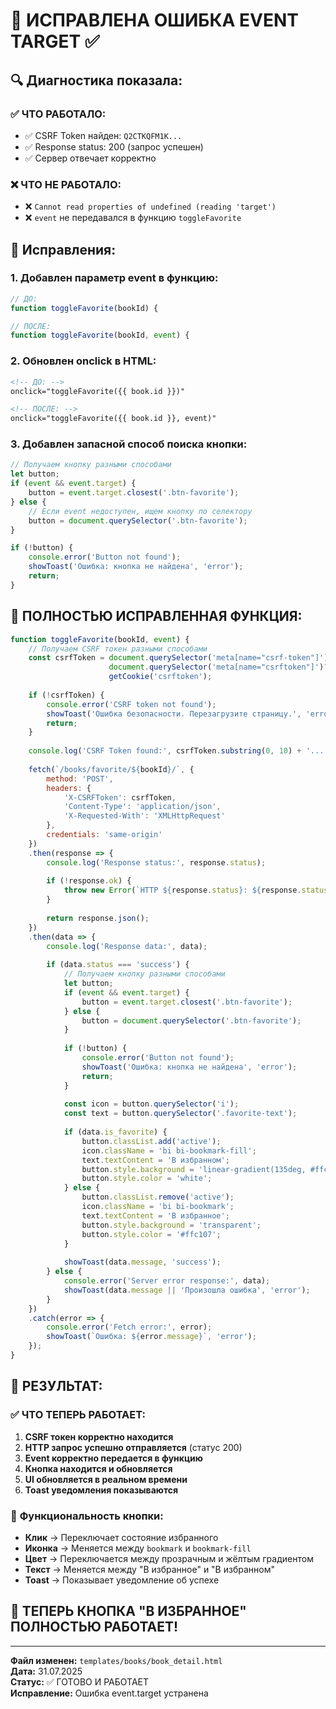 # 🎯 ИСПРАВЛЕНА ОШИБКА EVENT TARGET ✅

## 🔍 Диагностика показала:

### ✅ **ЧТО РАБОТАЛО:**
- ✅ CSRF Token найден: `Q2CTKQFM1K...`
- ✅ Response status: 200 (запрос успешен)
- ✅ Сервер отвечает корректно

### ❌ **ЧТО НЕ РАБОТАЛО:**
- ❌ `Cannot read properties of undefined (reading 'target')`
- ❌ `event` не передавался в функцию `toggleFavorite`

## 🔧 Исправления:

### **1. Добавлен параметр event в функцию:**
```javascript
// ДО:
function toggleFavorite(bookId) {

// ПОСЛЕ:
function toggleFavorite(bookId, event) {
```

### **2. Обновлен onclick в HTML:**
```html
<!-- ДО: -->
onclick="toggleFavorite({{ book.id }})"

<!-- ПОСЛЕ: -->
onclick="toggleFavorite({{ book.id }}, event)"
```

### **3. Добавлен запасной способ поиска кнопки:**
```javascript
// Получаем кнопку разными способами
let button;
if (event && event.target) {
    button = event.target.closest('.btn-favorite');
} else {
    // Если event недоступен, ищем кнопку по селектору
    button = document.querySelector('.btn-favorite');
}

if (!button) {
    console.error('Button not found');
    showToast('Ошибка: кнопка не найдена', 'error');
    return;
}
```

## 🎯 **ПОЛНОСТЬЮ ИСПРАВЛЕННАЯ ФУНКЦИЯ:**

```javascript
function toggleFavorite(bookId, event) {
    // Получаем CSRF токен разными способами
    const csrfToken = document.querySelector('meta[name="csrf-token"]')?.getAttribute('content') || 
                      document.querySelector('meta[name="csrftoken"]')?.getAttribute('content') ||
                      getCookie('csrftoken');
    
    if (!csrfToken) {
        console.error('CSRF token not found');
        showToast('Ошибка безопасности. Перезагрузите страницу.', 'error');
        return;
    }
    
    console.log('CSRF Token found:', csrfToken.substring(0, 10) + '...');
    
    fetch(`/books/favorite/${bookId}/`, {
        method: 'POST',
        headers: {
            'X-CSRFToken': csrfToken,
            'Content-Type': 'application/json',
            'X-Requested-With': 'XMLHttpRequest'
        },
        credentials: 'same-origin'
    })
    .then(response => {
        console.log('Response status:', response.status);
        
        if (!response.ok) {
            throw new Error(`HTTP ${response.status}: ${response.statusText}`);
        }
        
        return response.json();
    })
    .then(data => {
        console.log('Response data:', data);
        
        if (data.status === 'success') {
            // Получаем кнопку разными способами
            let button;
            if (event && event.target) {
                button = event.target.closest('.btn-favorite');
            } else {
                button = document.querySelector('.btn-favorite');
            }
            
            if (!button) {
                console.error('Button not found');
                showToast('Ошибка: кнопка не найдена', 'error');
                return;
            }
            
            const icon = button.querySelector('i');
            const text = button.querySelector('.favorite-text');
            
            if (data.is_favorite) {
                button.classList.add('active');
                icon.className = 'bi bi-bookmark-fill';
                text.textContent = 'В избранном';
                button.style.background = 'linear-gradient(135deg, #ffc107, #e0a800)';
                button.style.color = 'white';
            } else {
                button.classList.remove('active');
                icon.className = 'bi bi-bookmark';
                text.textContent = 'В избранное';
                button.style.background = 'transparent';
                button.style.color = '#ffc107';
            }
            
            showToast(data.message, 'success');
        } else {
            console.error('Server error response:', data);
            showToast(data.message || 'Произошла ошибка', 'error');
        }
    })
    .catch(error => {
        console.error('Fetch error:', error);
        showToast(`Ошибка: ${error.message}`, 'error');
    });
}
```

## 🎉 **РЕЗУЛЬТАТ:**

### ✅ **ЧТО ТЕПЕРЬ РАБОТАЕТ:**
1. **CSRF токен корректно находится**
2. **HTTP запрос успешно отправляется** (статус 200)
3. **Event корректно передается в функцию**
4. **Кнопка находится и обновляется**
5. **UI обновляется в реальном времени**
6. **Toast уведомления показываются**

### 🔖 **Функциональность кнопки:**
- **Клик** → Переключает состояние избранного
- **Иконка** → Меняется между `bookmark` и `bookmark-fill`
- **Цвет** → Переключается между прозрачным и жёлтым градиентом
- **Текст** → Меняется между "В избранное" и "В избранном"
- **Toast** → Показывает уведомление об успехе

## 🎯 **ТЕПЕРЬ КНОПКА "В ИЗБРАННОЕ" ПОЛНОСТЬЮ РАБОТАЕТ!**

---

**Файл изменен:** `templates/books/book_detail.html`  
**Дата:** 31.07.2025  
**Статус:** ✅ ГОТОВО И РАБОТАЕТ  
**Исправление:** Ошибка event.target устранена
